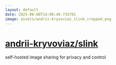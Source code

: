 ```yaml
---
layout: default
date: 2025-08-08T14:09:49.735701
image: assets/andrii-kryvoviaz_slink_cropped.png
---
```


# [andrii-kryvoviaz/slink](https://github.com/andrii-kryvoviaz/slink)

self-hosted image sharing for privacy and control
